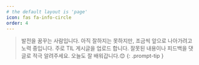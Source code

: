 ```yaml
---
# the default layout is 'page'
icon: fas fa-info-circle
order: 4
---
```


> 발전을 꿈꾸는 사람입니다.
아직 잘하지는 못하지만, 조금씩 앞으로 나아가려고 노력 중입니다.
주로 TIL 게시글을 업로드 합니다.
잘못된 내용이나 피드백을 댓글로 적극 알려주세요.
오늘도 잘 배워갑니다.😊
{: .prompt-tip }